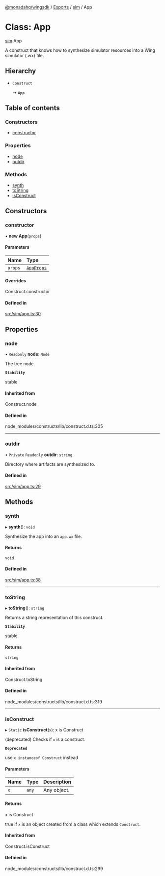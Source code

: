 [@monadahq/wingsdk](../README.md) / [Exports](../modules.md) / [sim](../modules/sim.md) / App

# Class: App

[sim](../modules/sim.md).App

A construct that knows how to synthesize simulator resources into a
Wing simulator (.wx) file.

## Hierarchy

- `Construct`

  ↳ **`App`**

## Table of contents

### Constructors

- [constructor](sim.App.md#constructor)

### Properties

- [node](sim.App.md#node)
- [outdir](sim.App.md#outdir)

### Methods

- [synth](sim.App.md#synth)
- [toString](sim.App.md#tostring)
- [isConstruct](sim.App.md#isconstruct)

## Constructors

### constructor

• **new App**(`props`)

#### Parameters

| Name | Type |
| :------ | :------ |
| `props` | [`AppProps`](../interfaces/sim.AppProps.md) |

#### Overrides

Construct.constructor

#### Defined in

[src/sim/app.ts:30](https://github.com/monadahq/winglang/blob/main/libs/wingsdk/src/sim/app.ts#L30)

## Properties

### node

• `Readonly` **node**: `Node`

The tree node.

**`Stability`**

stable

#### Inherited from

Construct.node

#### Defined in

node_modules/constructs/lib/construct.d.ts:305

___

### outdir

• `Private` `Readonly` **outdir**: `string`

Directory where artifacts are synthesized to.

#### Defined in

[src/sim/app.ts:29](https://github.com/monadahq/winglang/blob/main/libs/wingsdk/src/sim/app.ts#L29)

## Methods

### synth

▸ **synth**(): `void`

Synthesize the app into an `app.wx` file.

#### Returns

`void`

#### Defined in

[src/sim/app.ts:38](https://github.com/monadahq/winglang/blob/main/libs/wingsdk/src/sim/app.ts#L38)

___

### toString

▸ **toString**(): `string`

Returns a string representation of this construct.

**`Stability`**

stable

#### Returns

`string`

#### Inherited from

Construct.toString

#### Defined in

node_modules/constructs/lib/construct.d.ts:319

___

### isConstruct

▸ `Static` **isConstruct**(`x`): x is Construct

(deprecated) Checks if `x` is a construct.

**`Deprecated`**

use `x instanceof Construct` instead

#### Parameters

| Name | Type | Description |
| :------ | :------ | :------ |
| `x` | `any` | Any object. |

#### Returns

x is Construct

true if `x` is an object created from a class which extends `Construct`.

#### Inherited from

Construct.isConstruct

#### Defined in

node_modules/constructs/lib/construct.d.ts:299
